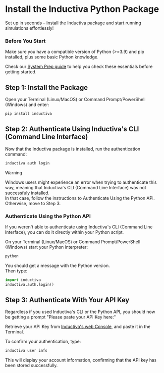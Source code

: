 # Install the Inductiva Python Package

Set up in seconds – Install the Inductiva package and start running simulations effortlessly!

### Before You Start

Make sure you have a compatible version of Python (>=3.9) and pip installed, plus some basic Python knowledge.

Check our [System Prep guide](systemrequirements/index) to help you check these essentials before getting started.

<!-- Check our <a href="https://docs.inductiva.ai/en/latest/preinstallation/system/system-requirements.html#">System Prep guide</a> to help you check these essentials before getting started.   -->

## Step 1: Install the Package

Open your Terminal (Linux/MacOS) or Command Prompt/PowerShell (Windows) and enter:

```python
pip install inductiva
```

## Step 2: Authenticate Using Inductiva's CLI (Command Line Interface)

Now that the Inductiva package is installed, run the authentication command:

```python
inductiva auth login
```

> [!WARNING]
> Windows users might experience an error when trying to authenticate this way, meaning that Inductiva's CLI (Command Line Interface) was not successfuly installed.  
> In that case, follow the instructions to Authenticate Using the Python API. Otherwise, move to Step 3.

### Authenticate Using the Python API

If you weren't able to authenticate using Inductiva's CLI (Command Line Interface), you can do it directly within your Python script.  

On your Terminal (Linux/MacOS) or Command Prompt/PowerShell (Windows) start your Python interpreter:

```python
python
```

You should get a message with the Python version.  
Then type:

```python
import inductiva
inductiva.auth.login()
```

## Step 3: Authenticate With Your API Key

Regardless if you used Inductiva's CLI or the Python API, you should now be getting a prompt "Please paste your API Key here:"  

Retrieve your API Key from [Inductiva's web Console](https://console.inductiva.ai/account/details), and paste it in the Terminal.

To confirm your authentication, type:

```python
inductiva user info
```

This will display your account information, confirming that the API key has been stored successfully.
